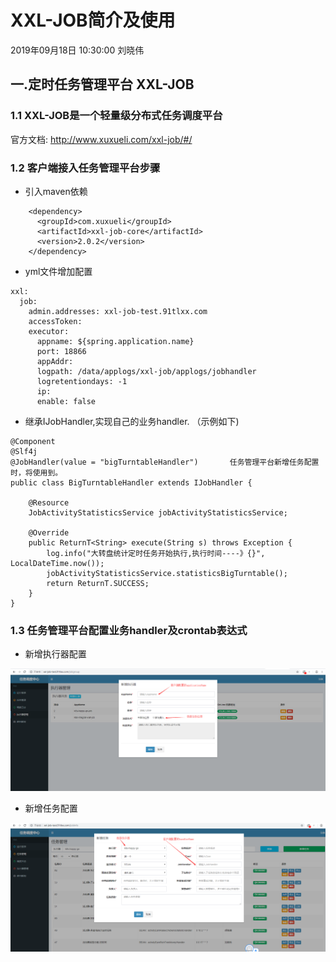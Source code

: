 # XXL-JOB简介及使用
2019年09月18日 10:30:00 刘晓伟

## 一.定时任务管理平台 XXL-JOB

### 1.1 XXL-JOB是一个轻量级分布式任务调度平台

官方文档: http://www.xuxueli.com/xxl-job/#/

### 1.2 客户端接入任务管理平台步骤

* 引入maven依赖

```
    <dependency>
      <groupId>com.xuxueli</groupId>
      <artifactId>xxl-job-core</artifactId>
      <version>2.0.2</version>
    </dependency>

```

* yml文件增加配置

```
xxl:
  job:
    admin.addresses: xxl-job-test.91tlxx.com
    accessToken:
    executor:
      appname: ${spring.application.name}
      port: 18866
      appAddr:
      logpath: /data/applogs/xxl-job/applogs/jobhandler
      logretentiondays: -1
      ip:
      enable: false

```

* 继承IJobHandler,实现自己的业务handler. （示例如下)

```
@Component
@Slf4j
@JobHandler(value = "bigTurntableHandler")       任务管理平台新增任务配置时，将使用到。
public class BigTurntableHandler extends IJobHandler {

    @Resource
    JobActivityStatisticsService jobActivityStatisticsService;

    @Override
    public ReturnT<String> execute(String s) throws Exception {
        log.info("大转盘统计定时任务开始执行,执行时间----》{}", LocalDateTime.now());
        jobActivityStatisticsService.statisticsBigTurntable();
        return ReturnT.SUCCESS;
    }
}

```

### 1.3 任务管理平台配置业务handler及crontab表达式

* 新增执行器配置

![](images/xxl-job/1.png)

* 新增任务配置

![](images/xxl-job/2.png)



